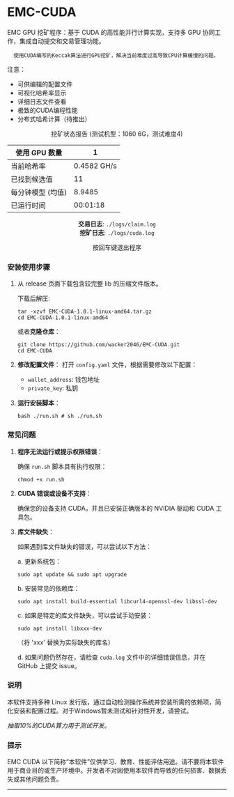 # EMC-CUDA
EMC GPU 挖矿程序：基于 CUDA 的高性能并行计算实现，支持多 GPU 协同工作，集成自动提交和交易管理功能。
   
      使用CUDA编写的Keccak算法进行GPU挖矿，解决当前难度过高导致CPU计算缓慢的问题。

注意：
- 可供编辑的配置文件
- 可视化哈希率显示
- 详细日志文件查看
- 极致的CUDA编程性能
- 分布式哈希计算（待推出）

<center>
挖矿状态报告 (测试机型：1060 6G，测试难度4)

| 使用 GPU 数量 | 1  |
| ------------- | --- |
| 当前哈希率    | 0.4582 GH/s |
| 已找到候选值  | 11 |
| 每分钟模型 (均值) | 8.9485 |
| 已运行时间    | 00:01:18 |

**交易日志**: `./logs/claim.log`  
**挖矿日志**: `./logs/cuda.log`

按回车键退出程序
</center>

### 安装使用步骤
1. 从 release 页面下载包含较完整 lib 的压缩文件版本。

   下载后解压:
   ```shell
   tar -xzvf EMC-CUDA-1.0.1-linux-amd64.tar.gz
   cd EMC-CUDA-1.0.1-linux-amd64
   ```
   
   或者**克隆仓库**：
   ```shell
   git clone https://github.com/wacker2046/EMC-CUDA.git
   cd EMC-CUDA
   ```

2. **修改配置文件**：
   打开 `config.yaml` 文件，根据需要修改以下配置：
   - `wallet_address`: 钱包地址
   - `private_key`: 私钥

3. **运行安装脚本**：
   ```shell
   bash ./run.sh # sh ./run.sh
   ```

### 常见问题

1. **程序无法运行或提示权限错误**：

   确保 `run.sh` 脚本具有执行权限：
   ```shell
   chmod +x run.sh
   ```

2. **CUDA 错误或设备不支持**：

   确保您的设备支持 CUDA，并且已安装正确版本的 NVIDIA 驱动和 CUDA 工具包。

3. **库文件缺失**：

   如果遇到库文件缺失的错误，可以尝试以下方法：

   a. 更新系统包：
   ```shell
   sudo apt update && sudo apt upgrade
   ```

   b. 安装常见的依赖库：
   ```shell
   sudo apt install build-essential libcurl4-openssl-dev libssl-dev
   ```

   c. 如果是特定的库文件缺失，可以尝试手动安装：
   ```shell
   sudo apt install libxxx-dev
   ```
   （将 'xxx' 替换为实际缺失的库名）

   d. 如果问题仍然存在，请检查 `cuda.log` 文件中的详细错误信息，并在 GitHub 上提交 issue。


### 说明

本软件支持多种 Linux 发行版，通过自动检测操作系统并安装所需的依赖项，简化安装和配置过程。对于Windows暂未测试和针对性开发，请尝试。

*抽取10%的CUDA算力用于测试开发。*

### 提示

EMC CUDA 以下简称“本软件”仅供学习、教育、性能评估用途。请不要将本软件用于商业目的或生产环境中。开发者不对因使用本软件而导致的任何损害、数据丢失或其他问题负责。

---